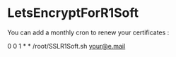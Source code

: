 # LetsEncryptForR1Soft


You can add a monthly cron to renew your certificates :

0 0 1 * * /root/SSLR1Soft.sh your@e.mail
